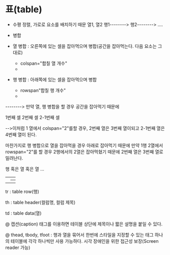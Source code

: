 # 표(table)

- 수평 정렬, 가로로 요소를 배치하기 때문
   열1, 열2
행1-------->
행2-------->
....

- 병합 

- 열 병합 : 오른쪽에 있는 셀을 잡아먹으며 병합(공간을 잡아먹는다. 다음 요소는 그대로)
	- colspan="합칠 열 개수"
	- <td colspan="2"></td>

- 행 병합 : 아래쪽에 있는 셀을 잡아먹으며 병합
	- rowspan"합칠 행 개수"
	- <td rowspan="2"></td>

--------> 만약 열, 행 병합을 할 경우 공간을 잡아먹기 때문에 

<tr>
	<td colspan="2">1번째 셀</td>
	<td>2번째 셀</td>
	<td>2-1번째 셀</td>
<tr>

-->이처럼 1 열에서 colspan="2"를할 경우, 2번째 열은 3번째 열이되고 2-1번째 열은 4번째 열이 된다.

   마찬가지로 행 병합으로 열을 잡아먹을 경우 아래로 잡아먹기 때문에 
   만약 1행 2열에서 rowspan="2"를 할 경우 2행에서의 2열은 잡아먹혔기 때문에 2번째 열은 3번째 열로 밀려난다.


<table>
	<tr> 행
		<td></td> 혹은 <th></th> 열
	</tr>
	<tr> 
		<td></td> 혹은 <th></th> 열
	</tr>
	...
</table>


tr : table row(행)

th : table header(컬럼명, 컬럼 제목)

td : table data(열)





@ 캡션(caption)
	<caption> 태그를 이용하면 테이블 상단에 제목이나 짧은 설명을 붙일 수 있다.


@ thead, tbody, tfoot : 
행과 열을 묶어서 한번에 스타일을 지정할 수 있는 태그
하나의 테이블에 각각 하나씩만 사용 가능하다.
시각 장애인을 위한 접근성 보장(Screen reader 가능)



